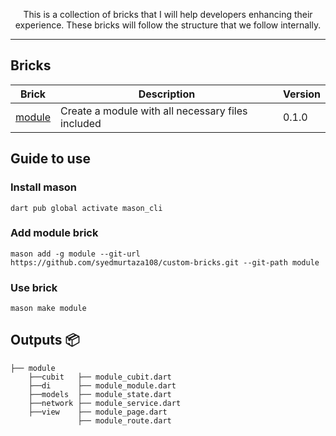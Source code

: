 
<p align="center">
This is a collection of bricks that I will help developers enhancing their experience. These bricks will follow the structure that we follow internally.
</p>

---

## Bricks 

| Brick                                                          | Description                                                                                                                   | Version |
| -------------------------------------------------------------- | ----------------------------------------------------------------------------------------------------------------------------- | ------- |
| [module]([https://brickhub.dev/bricks/model](https://github.com/syedmurtaza108/custom-bricks/tree/main/module))                     | Create a module with all necessary files included | 0.1.0   |

## Guide to use

### Install mason

`dart pub global activate mason_cli`

### Add module brick

`mason add -g module --git-url https://github.com/syedmurtaza108/custom-bricks.git --git-path module`

### Use brick

`mason make module`

## Outputs 📦

```
├── module
    ├──cubit   ├── module_cubit.dart
    ├──di      ├── module_module.dart
    ├──models  ├── module_state.dart
    ├──network ├── module_service.dart
    ├──view    ├── module_page.dart
               ├── module_route.dart

```

